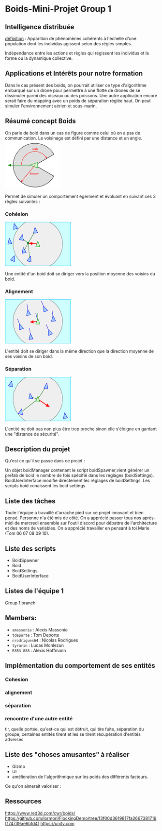 # Boids-Mini-Projet Group 1

## Intelligence distribuée

[définition](https://fr.wikipedia.org/wiki/Intelligence_distribuée) : Apparition de phénomènes cohérents à l'échelle d'une population dont les individus agissent selon des règles simples.

Indépendance entre les actions et règles qui régissent les individus et la forme ou la dynamique collective.

## Applications et Intérêts pour notre formation

Dans le cas présent des boids, on pourrait utiliser ce type d'algorithme embarqué sur un drone pour permettre à une flotte de drones de se dissimuler parmi des oiseaux ou des poissons.
Une autre application encore serait faire du mapping avec un poids de séparation réglée haut.
On peut simuler l'environnement aérien et sous-marin.

## Résumé concept Boids

On parle de boid dans un cas de figure comme celui où on a pas de communication.
Le voisinage est défini par une distance et un angle.
![neighborhood](./img/neighborhood.gif)

Permet de simuler un comportement égerment et évoluant en suivant ces 3 règles suivantes :

### Cohésion

![cohésion](./img/cohesion.gif)

Une entité d'un boid doit se diriger vers la position moyenne des voisins du boid.

### Alignement

![alignement](./img/alignment.gif)

L'entité doit se diriger dans la même direction que la direction moyenne de ses voisins de son boid.

### Séparation

![séparation](./img/separation.gif)

L'entité ne doit pas non plus être trop proche sinon elle s'éloigne en gardant une "distance de sécurité".

## Description du projet

Qu'est ce qu'il se passe dans ce projet :

Un objet boidManager contenant le script boidSpawner,vient générer un prefab de boid le nombre de fois spécifié dans les réglages (boidSettings).
BoidUserInterface modifie directement les réglages de boidSettings.
Les scripts boid conaissent les boid settings.

## Liste des tâches

Toute l'équipe a travaillé d'arrache pied sur ce projet innovant et bien pensé.
Personne n'a été mis de côté. On a apprécié passer tous nos après-midi de mercredi ensemble sur l'outil discord pour débattre de l'architecture et des noms de variables.
On a apprécié travailler en pensant à toi Marie (Tom 06 07 08 09 10).

## Liste des scripts

- BoidSpawner
- Boid
- BoidSettings
- BoidUserInterface

## Listes de l'équipe 1

Group 1 branch

## Members:

- `amassonie` : Alexis Massonie
- `tdeporte` : Tom Deporte
- `nrodrigues64` : Nicolas Rodrigues
- `tyrarin` : Lucas Monlezun
- `R3B3-888` : Alexis Hoffmann

## Implémentation du comportement de ses entités

### Cohesion

### alignement

### séparation

### rencontre d'une autre entité

tir, quelle portée, qu'est-ce qui est détruit, qui tire
fuite, séparation du groupe, certaines entités tirent et les se tirent
récupération d'entités adverses

## Liste des "choses amusantes" à réaliser

- Gizmo
- UI
- amélioration de l'algorithmique sur les poids des différents facteurs.

Ce qu'on aimerait valoriser :

## Ressources

https://www.red3d.com/cwr/boids/
https://github.com/lormori/FlockingDemo/tree/f3f00d3619817fa2667381719f174739ae6bfd41
https://unity.com

